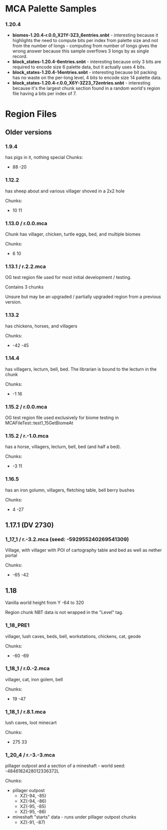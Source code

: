 # MCA Palette Samples

### 1.20.4
* **biomes-1.20.4-r.0.0_X21Y-3Z3_6entries.snbt** -
  interesting because it highlights the need to compute bits per index from palette size and not from the
  number of longs - computing from number of longs gives the wrong answer because this sample overflows
  3 longs by as single record.
* **block_states-1.20.4-6entries.snbt** -
  interesting because only 3 bits are required to encode size 6 palette data, but it actually uses 4 bits.
* **block_states-1.20.4-14entries.snbt** -
  interesting because bit packing has no waste on the per-long level, 4 bits to encode size 14 palette data.
* **block_states-1.20.4-r.0.0_X6Y-3Z23_72entries.snbt** -
  interesting because it's the largest chunk section found in a random world's region file having a 
  bits per index of 7.

# Region Files

## Older versions

### 1.9.4
has pigs in it, nothing special
Chunks:
- 88 -20

### 1.12.2
has sheep about and various villager shoved in a 2x2 hole

Chunks:
- 10 11

### 1.13.0 / r.0.0.mca
Chunk has villager, chicken, turtle eggs, bed, and multiple biomes

Chunks:
- 6 10
 
### 1.13.1 / r.2.2.mca
OG test region file used for most initial development / testing.

Contains 3 chunks

Unsure but may be an upgraded / partially upgraded region from a previous version.

### 1.13.2
has chickens, horses, and villagers

Chunks:
- -42 -45

### 1.14.4
has villagers, lecturn, bell, bed. The librarian is bound to the lecturn in the chunk 

Chunks:
- -1 16

### 1.15.2 / r.0.0.mca
OG test region file used exclusively for biome testing in MCAFileTest::test1_15GetBiomeAt

### 1.15.2 / r.-1.0.mca
has a horse, villagers, lecturn, bell, bed (and half a bed).

Chunks:
- -3 11

### 1.16.5
has an iron golumn, villagers, fletching table, bell
berry bushes

Chunks:
- 4 -27

## 1.17.1 (DV 2730)

### 1_17_1 / r.-3.2.mca (seed: -592955240269541309)
Village, with villager with POI of cartography table and bed as well as nether portal

Chunks:
- -65 -42

## 1.18
Vanilla world height from Y -64 to 320

Region chunk NBT data is not wrapped in the "Level" tag.

### 1_18_PRE1
villager, lush caves, beds, bell, workstations, chickens, cat, geode

Chunks:
- -60 -69

### 1_18_1 / r.0.-2.mca
villager, cat, iron golem, bell

Chunks:
- 19 -47

### 1_18_1 / r.8.1.mca
lush caves, loot minecart

Chunks:
- 275 33

### 1_20_4 / r.-3.-3.mca
pillager outpost and a section of a mineshaft - world seed: -4846182428012336372L

Chunks:
- pillager outpost
  - XZ(-94, -85)
  - XZ(-94, -86)
  - XZ(-95, -85)
  - XZ(-95, -86)
- mineshaft "starts" data - runs under pillager outpost chunks
  - XZ(-91, -87)